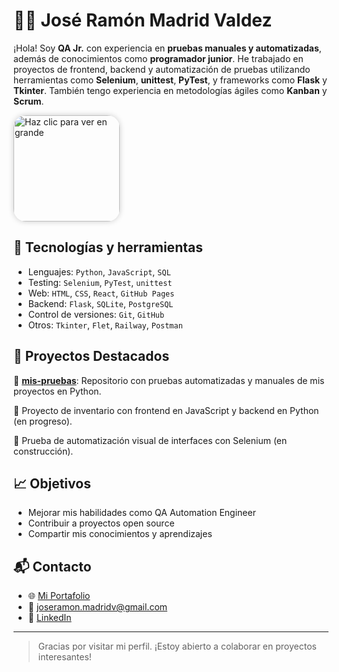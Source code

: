 # 👨‍💻 José Ramón Madrid Valdez

¡Hola! Soy **QA Jr.** con experiencia en **pruebas manuales y automatizadas**, además de conocimientos como **programador junior**. He trabajado en proyectos de frontend, backend y automatización de pruebas utilizando herramientas como **Selenium**, **unittest**, **PyTest**, y frameworks como **Flask** y **Tkinter**. También tengo experiencia en metodologías ágiles como **Kanban** y **Scrum**.

<a href="https://drive.google.com/uc?export=view&id=1ryIOIe62-kTBh-bOg8dUsEJdEvSKgJhZ">
  <img 
    src="https://drive.google.com/uc?export=view&id=1ryIOIe62-kTBh-bOg8dUsEJdEvSKgJhZ"
    style="width: 170px; max-width: 100%; height: auto; border-radius: 20px; box-shadow: 0 0 10px rgba(0,0,0,0.2);"
    title="Haz clic para ver en grande"
  />
</a>

## 🧰 Tecnologías y herramientas

- Lenguajes: `Python`, `JavaScript`, `SQL`
- Testing: `Selenium`, `PyTest`, `unittest`
- Web: `HTML`, `CSS`, `React`, `GitHub Pages`
- Backend: `Flask`, `SQLite`, `PostgreSQL`
- Control de versiones: `Git`, `GitHub`
- Otros: `Tkinter`, `Flet`, `Railway`, `Postman`

## 📌 Proyectos Destacados

🔧 [**mis-pruebas**](https://github.com/joseramon95/mis-pruebas): Repositorio con pruebas automatizadas y manuales de mis proyectos en Python.

🚀 Proyecto de inventario con frontend en JavaScript y backend en Python (en progreso).

📱 Prueba de automatización visual de interfaces con Selenium (en construcción).

## 📈 Objetivos

- Mejorar mis habilidades como QA Automation Engineer
- Contribuir a proyectos open source
- Compartir mis conocimientos y aprendizajes

## 📬 Contacto

- 🌐 [Mi Portafolio](https://joseramon95.github.io/)
- 📧 joseramon.madridv@gmail.com
- 💼 [LinkedIn](https://www.linkedin.com/in/joseramonmadridvaldez)

---

> Gracias por visitar mi perfil. ¡Estoy abierto a colaborar en proyectos interesantes!

